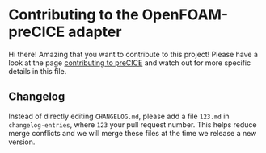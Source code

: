 # Contributing to the OpenFOAM-preCICE adapter

Hi there! Amazing that you want to contribute to this project!
Please have a look at the page [contributing to preCICE](https://precice.org/community-contribute-to-precice.html)
and watch out for more specific details in this file.

## Changelog

Instead of directly editing `CHANGELOG.md`, please add a file `123.md`
in `changelog-entries`, where `123` your pull request number. This helps reduce
merge conflicts and we will merge these files at the time we release a new version.